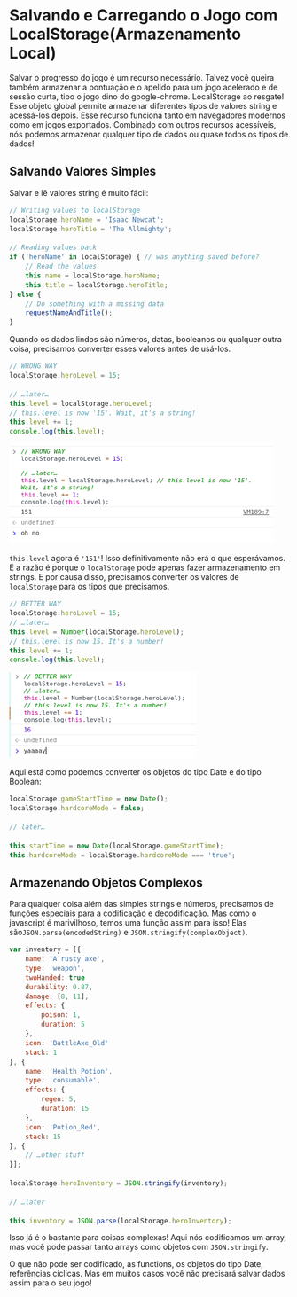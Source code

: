 # Salvando e Carregando o Jogo com LocalStorage(Armazenamento Local)

Salvar o progresso do jogo é um recurso necessário. Talvez você queira também armazenar a pontuação e o apelido para um jogo acelerado e de sessão curta, tipo o jogo dino do google-chrome. LocalStorage ao resgate! Esse objeto global permite armazenar diferentes tipos de valores string e acessá-los depois. Esse recurso funciona tanto em navegadores modernos como em jogos exportados. Combinado com outros recursos acessíveis, nós podemos armazenar qualquer tipo de dados ou quase todos os tipos de dados!

## Salvando Valores Simples

Salvar e lê valores string é muito fácil:

```js
// Writing values to localStorage
localStorage.heroName = 'Isaac Newcat';
localStorage.heroTitle = 'The Allmighty';

// Reading values back
if ('heroName' in localStorage) { // was anything saved before?
    // Read the values
    this.name = localStorage.heroName;
    this.title = localStorage.heroTitle;
} else {
    // Do something with a missing data
    requestNameAndTitle();
}
```

Quando os dados lindos são números, datas, booleanos ou qualquer outra coisa, precisamos converter esses valores antes de usá-los.

```js
// WRONG WAY
localStorage.heroLevel = 15;

// …later…
this.level = localStorage.heroLevel;
// this.level is now '15'. Wait, it's a string!
this.level += 1;
console.log(this.level);
```

![Wrong use of localStorage](./../images/tutLocalStorage.png)

`this.level` agora é `'151'`! Isso definitivamente não erá o que esperávamos. E a razão é porque o `localStorage` pode apenas fazer armazenamento em strings. E por causa disso, precisamos converter os valores de `localStorage` para os tipos que precisamos.

```js
// BETTER WAY
localStorage.heroLevel = 15;
// …later…
this.level = Number(localStorage.heroLevel);
// this.level is now 15. It's a number!
this.level += 1;
console.log(this.level);
```

![Proper use of localStorage](./../images/tutLocalStorage_Yaaay.png)

Aqui está como podemos converter os objetos do tipo Date e do tipo Boolean:

```js
localStorage.gameStartTime = new Date();
localStorage.hardcoreMode = false;

// later…

this.startTime = new Date(localStorage.gameStartTime);
this.hardcoreMode = localStorage.hardcoreMode === 'true';
```

## Armazenando Objetos Complexos

Para qualquer coisa além das simples strings e números, precisamos de funções especiais para a codificação e decodificação. Mas como o javascript é marivilhoso, temos uma função assim para isso! Elas são`JSON.parse(encodedString)` e `JSON.stringify(complexObject)`.

```js
var inventory = [{
    name: 'A rusty axe',
    type: 'weapon',
    twoHanded: true
    durability: 0.87,
    damage: [8, 11],
    effects: {
        poison: 1,
        duration: 5
    },
    icon: 'BattleAxe_Old'
    stack: 1
}, {
    name: 'Health Potion',
    type: 'consumable',
    effects: {
        regen: 5,
        duration: 15
    },
    icon: 'Potion_Red',
    stack: 15
}, {
    // …other stuff
}];

localStorage.heroInventory = JSON.stringify(inventory);

// …later

this.inventory = JSON.parse(localStorage.heroInventory);
```

Isso já é o bastante para coisas complexas! Aqui nós codificamos um array, mas você pode passar tanto arrays como objetos com `JSON.stringify`.

O que não pode ser codificado, as functions, os objetos do tipo Date, referências cíclicas. Mas em muitos casos você não precisará salvar dados assim para o seu jogo!
